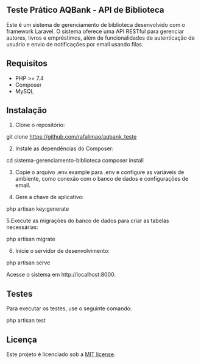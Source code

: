 ## Teste Prático AQBank - API de Biblioteca

Este é um sistema de gerenciamento de biblioteca desenvolvido com o framework Laravel. O sistema oferece uma API RESTful para gerenciar autores, livros e empréstimos, além de funcionalidades de autenticação de usuário e envio de notificações por email usando filas.

## Requisitos

- PHP >= 7.4
- Composer
- MySQL

## Instalação

1. Clone o repositório:

git clone https://github.com/rafalimao/aqbank_teste

2. Instale as dependências do Composer:

cd sistema-gerenciamento-biblioteca
composer install

3. Copie o arquivo .env.example para .env e configure as variáveis de ambiente, como conexão com o banco de dados e configurações de email.

4. Gere a chave de aplicativo:

php artisan key:generate

5.Execute as migrações do banco de dados para criar as tabelas necessárias:

php artisan migrate

6. Inicie o servidor de desenvolvimento:

php artisan serve

Acesse o sistema em http://localhost:8000.


## Testes

Para executar os testes, use o seguinte comando:

php artisan test

## Licença

Este projeto é licenciado sob a [MIT license](https://opensource.org/licenses/MIT).

